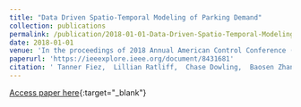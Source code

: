 ```yaml
---
title: "Data Driven Spatio-Temporal Modeling of Parking Demand"
collection: publications
permalink: /publication/2018-01-01-Data-Driven-Spatio-Temporal-Modeling-of-Parking-Demand
date: 2018-01-01
venue: 'In the proceedings of 2018 Annual American Control Conference (ACC)'
paperurl: 'https://ieeexplore.ieee.org/document/8431681'
citation: ' Tanner Fiez,  Lillian Ratliff,  Chase Dowling,  Baosen Zhang, &quot;Data Driven Spatio-Temporal Modeling of Parking Demand.&quot; In the proceedings of 2018 Annual American Control Conference (ACC), 2018.'
---
```

[Access paper here](https://ieeexplore.ieee.org/document/8431681){:target="_blank"}

